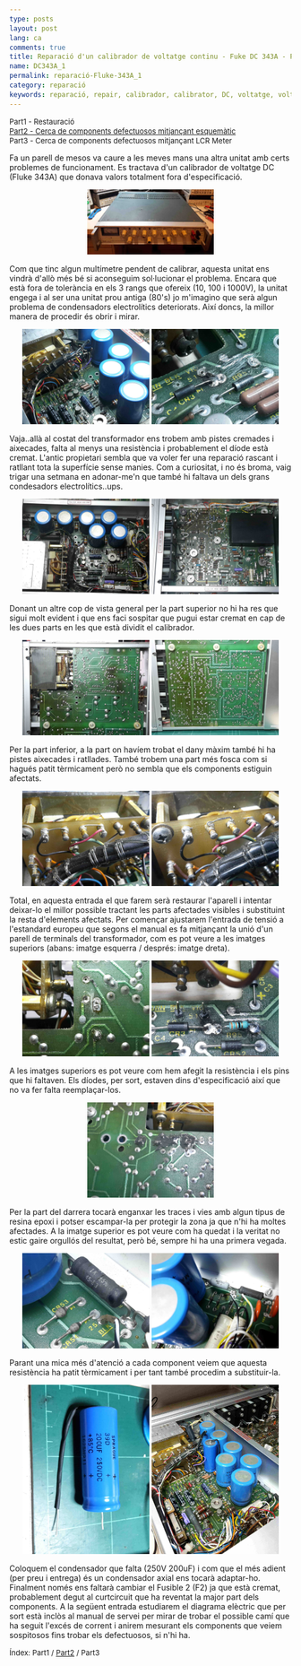 ```yaml
---
type: posts
layout: post
lang: ca
comments: true
title: Reparació d'un calibrador de voltatge continu - Fuke DC 343A - Part 1
name: DC343A_1
permalink: reparació-Fluke-343A_1
category: reparació
keywords: reparació, repair, calibrador, calibrator, DC, voltatge, voltage, Fluke, 343A
---
```

<p>
<font size="2"> 
Part1 - Restauració <br>
 <a href="/reparació-Fluke-343A_2">Part2 - Cerca de components defectuosos mitjançant esquemàtic</a><br>
 Part3 - Cerca de components defectuosos mitjançant LCR Meter<br>
</font>
</p>

Fa un parell de mesos va caure a les meves mans una altra unitat amb certs problemes de funcionament. Es tractava d'un calibrador de voltatge DC (Fluke 343A) que donava valors totalment fora d'especificació.<br>
<center>
<img style="display:inline" src="/images/171031-343A_1/1.jpg" width="45%" alt="Contingut: Fluke 343A. Source: Momex.cat">
</center>

Com que tinc algun multímetre pendent de calibrar, aquesta unitat ens vindrà d'allò més bé si aconseguim sol·lucionar el problema. Encara que està fora de tolerància en els 3 rangs que ofereix (10, 100 i 1000V), la unitat engega i al ser una unitat prou antiga (80's) jo m'imagino que serà algun problema de condensadors electrolítics deteriorats. Així doncs, la millor manera de procedir és obrir i mirar.<br>
<center>
<img style="display:inline" src="/images/171031-343A_1/2.jpg" width="45%" alt="Contingut: Fluke 343A. Source: Momex.cat">
<img style="display:inline" src="/images/171031-343A_1/3.jpg" width="45%" alt="Contingut: Fluke 343A. Source: Momex.cat">
</center>

<!--more-->

Vaja..allà al costat del transformador ens trobem amb pistes cremades i aixecades, falta al menys una resistència i probablement el díode està cremat. L'antic propietari sembla que va voler fer una reparació rascant i ratllant tota la superfície sense manies. Com a curiositat, i no és broma, vaig trigar una setmana en adonar-me'n que també hi faltava un dels grans condesadors electrolítics..ups.<br>

<center>
<img style="display:inline" src="/images/171031-343A_1/4.jpg" width="45%" alt="Contingut: Fluke 343A. Source: Momex.cat">
<img style="display:inline" src="/images/171031-343A_1/5.jpg" width="45%" alt="Contingut: Fluke 343A. Source: Momex.cat">
</center>

Donant un altre cop de vista general per la part superior no hi ha res que sigui molt evident i que ens faci sospitar que pugui estar cremat en cap de les dues parts en les que està dividit el calibrador.<br>

<center>
<img style="display:inline" src="/images/171031-343A_1/6.jpg" width="45%" alt="Contingut: Fluke 343A. Source: Momex.cat">
<img style="display:inline" src="/images/171031-343A_1/7.jpg" width="45%" alt="Contingut: Fluke 343A. Source: Momex.cat">
</center>

Per la part inferior, a la part on havíem trobat el dany màxim també hi ha pistes aixecades i ratllades. També trobem una part més fosca com si hagués patit tèrmicament però no sembla que els components estiguin afectats.<br>

<center>
<img style="display:inline" src="/images/171031-343A_1/8.jpg" width="45%" alt="Contingut: Fluke 343A. Source: Momex.cat">
<img style="display:inline" src="/images/171031-343A_1/9.jpg" width="45%" alt="Contingut: Fluke 343A. Source: Momex.cat">
</center>

Total, en aquesta entrada el que farem serà restaurar l'aparell i intentar deixar-lo el millor possible tractant les parts afectades visibles i substituint la resta d'elements afectats. Per començar ajustarem l'entrada de tensió a l'estandard europeu que segons el manual es fa mitjançant la unió d'un parell de terminals del transformador, com es pot veure a les imatges superiors (abans: imatge esquerra / després: imatge dreta).<br>

<center>
<img style="display:inline" src="/images/171031-343A_1/10.jpg" width="45%" alt="Contingut: Fluke 343A. Source: Momex.cat">
<img style="display:inline" src="/images/171031-343A_1/11.jpg" width="45%" alt="Contingut: Fluke 343A. Source: Momex.cat">
</center>

A les imatges superiors es pot veure com hem afegit la resistència i els pins que hi faltaven. Els díodes, per sort, estaven dins d'especificació així que no va fer falta reemplaçar-los. <br>

<center>
<img style="display:inline" src="/images/171031-343A_1/12.jpg" width="45%" alt="Contingut: Fluke 343A. Source: Momex.cat">
</center>

Per la part del darrera tocarà enganxar les traces i vies amb algun tipus de resina epoxi i potser escampar-la per protegir la zona ja que n'hi ha moltes afectades. A la imatge superior es pot veure com ha quedat i la veritat no estic gaire orgullós del resultat, però bé, sempre hi ha una primera vegada.<br>

<center>
<img style="display:inline" src="/images/171031-343A_1/13.jpg" width="45%" alt="Contingut: Fluke 343A. Source: Momex.cat">
<img style="display:inline" src="/images/171031-343A_1/14.jpg" width="45%" alt="Contingut: Fluke 343A. Source: Momex.cat">
</center>

Parant una mica més d'atenció a cada component veiem que aquesta resistència ha patit tèrmicament i per tant també procedim a substituir-la.<br>

<center>
<img style="display:inline" src="/images/171031-343A_1/15.jpg" width="45%" alt="Contingut: Fluke 343A. Source: Momex.cat">
<img style="display:inline" src="/images/171031-343A_1/16.jpg" width="45%" alt="Contingut: Fluke 343A. Source: Momex.cat">
</center>

Coloquem el condensador que falta (250V 200uF) i com que el més adient (per preu i entrega) és un condensador axial ens tocarà adaptar-ho.<br>
Finalment només ens faltarà cambiar el Fusible 2 (F2) ja que està cremat, probablement degut al curtcircuit que ha reventat la major part dels components. A la següent entrada estudiarem el diagrama elèctric que per sort està inclòs al manual de servei per mirar de trobar el possible camí que ha seguit l'excés de corrent i anirem mesurant els components que veiem sospitosos fins trobar els defectuosos, si n'hi ha.

<p>
<font size="2"> 
Índex:
Part1 /
 <a href="/reparació-Fluke-343A_2">Part2</a> /
 Part3 
</font>
</p>

